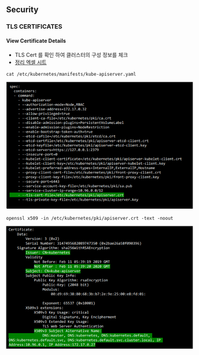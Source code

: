 ## Security

### TLS CERTIFICATES

#### View Certificate Details 
- TLS Cert 를 확인 하여 클러스터의 구성 정보를 체크
- [정리 엑셀 시트](assets/kubernetes-certs-checker.xlsx)
```
cat /etc/kubernetes/manifests/kube-apiserver.yaml
```
![Alt text](assets/image.png)

```
openssl x509 -in /etc/kubernetes/pki/apiserver.crt -text -noout
```
![Alt text](assets/image-1.png)